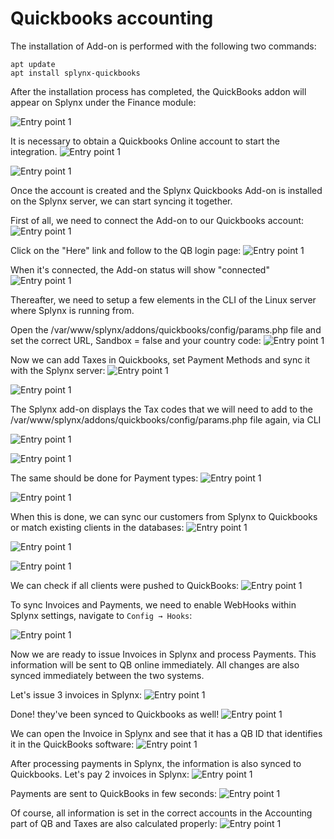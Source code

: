 Quickbooks accounting
==========================================

The installation of Add-on is performed with the following two commands:
```
apt update
apt install splynx-quickbooks
```

After the installation process has completed, the QuickBooks addon will appear on Splynx under the Finance module:

![Entry point 1](1.png)

It is necessary to obtain a Quickbooks Online account to start the integration.
![Entry point 1](2.png)

![Entry point 1](3.png)

Once the account is created and the Splynx Quickbooks Add-on is installed on the Splynx server, we can start syncing it together.

First of all, we need to connect the Add-on to our Quickbooks account:
![Entry point 1](4.png)

Click on the "Here" link and follow to the QB login page:
![Entry point 1](5.png)

When it's connected, the Add-on status will show "connected"
![Entry point 1](6.png)


Thereafter, we need to setup a few elements in the CLI of the Linux server where Splynx is running from.

Open the /var/www/splynx/addons/quickbooks/config/params.php file and set the correct URL, Sandbox = false and your country code:
![Entry point 1](7.png)

Now we can add Taxes in Quickbooks, set Payment Methods and sync it with the Splynx server:
![Entry point 1](8.png)

![Entry point 1](9.png)

The Splynx add-on displays the Tax codes that we will need to add to the /var/www/splynx/addons/quickbooks/config/params.php file again, via CLI

![Entry point 1](10.png)

![Entry point 1](11.png)

The same should be done for Payment types:
![Entry point 1](12.png)

![Entry point 1](13.png)

When this is done, we can sync our customers from Splynx to Quickbooks or match existing clients in the databases:
![Entry point 1](14.png)

![Entry point 1](15.png)

![Entry point 1](16.png)

We can check if all clients were pushed to QuickBooks:
![Entry point 1](17.png)

To sync Invoices and Payments, we need to enable WebHooks within Splynx settings, navigate to `Config → Hooks`:

![Entry point 1](18.png)

Now we are ready to issue Invoices in Splynx and process Payments. This information will be sent to QB online immediately. All changes are also synced immediately between the two systems.

Let's issue 3 invoices in Splynx:
![Entry point 1](19.png)

Done! they've been synced to Quickbooks as well!
![Entry point 1](20.png)

We can open the Invoice in Splynx and see that it has a QB ID that identifies it in the QuickBooks software:
![Entry point 1](21.png)

After processing payments in Splynx, the information is also synced to Quickbooks. Let's pay 2 invoices in Splynx:
![Entry point 1](22.png)

Payments are sent to QuickBooks in few seconds:
![Entry point 1](23.png)

Of course, all information is set in the correct accounts in the Accounting part of QB and Taxes are also calculated properly:
![Entry point 1](24.png)
